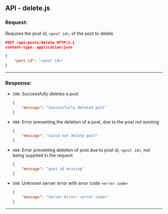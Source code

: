 ## API - delete.js
### Request:
Requires the post id, `<post id>`, of the post to delete.
```json
POST /api/posts/delete HTTP/1.1
content-type: application/json

{
	"post_id": "<post id>"
}
```
---
### Response:
- `200`: Successfully deletes a post
	```json
	{
		"message": "Successfully deleted post"
	}
	```
- `400`: Error preventing the deletion of a post, due to the post not existing
	```json
	{
		"message": "Could not delete post"
	}
	```
- `400`: Error preventing deletion of post due to post id, `<post id>`, not being supplied in the request
	```json
	{
		"message": "post id missing"
	}
	```
- `500`: Unknown server error with error code `<error code>`
	```json
	{
		"message": "Server Error: <error code>"
	}
	```
---

